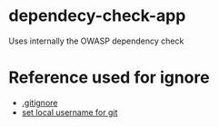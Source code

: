 # dependecy-check-app
Uses internally the OWASP dependency  check

# Reference used for ignore
  - [.gitignore](https://gist.github.com/dedunumax/54e82214715e35439227)
  - [set local username for git](https://docs.github.com/en/get-started/getting-started-with-git/setting-your-username-in-git)
